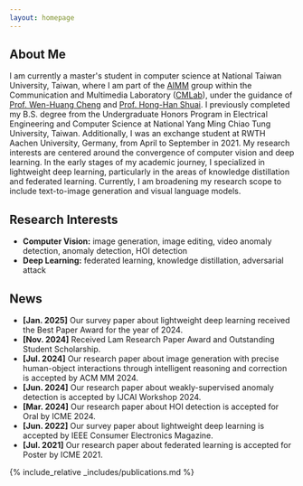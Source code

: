 ```yaml
---
layout: homepage
---
```


## About Me

I am currently a master's student in computer science at National Taiwan University, Taiwan, where I am part of the [AIMM](https://aimm.cmlab.csie.ntu.edu.tw/) group within the Communication and Multimedia Laboratory ([CMLab](https://www.cmlab.csie.ntu.edu.tw/new_cml_website/index.php)), under the guidance of [Prof. Wen-Huang Cheng](https://www.csie.ntu.edu.tw/~wenhuang/) and [Prof. Hong-Han Shuai](https://basiclab.lab.nycu.edu.tw/). I previously completed my B.S. degree from the Undergraduate Honors Program in Electrical Engineering and Computer Science at National Yang Ming Chiao Tung University, Taiwan. Additionally, I was an exchange student at RWTH Aachen University, Germany, from April to September in 2021. My research interests are centered around the convergence of computer vision and deep learning. In the early stages of my academic journey, I specialized in lightweight deep learning, particularly in the areas of knowledge distillation and federated learning. Currently, I am broadening my research scope to include text-to-image generation and visual language models.

## Research Interests

- **Computer Vision:** image generation, image editing, video anomaly detection, anomaly detection, HOI detection
- **Deep Learning:** federated learning, knowledge distillation, adversarial attack

## News

- **[Jan. 2025]** Our survey paper about lightweight deep learning received the Best Paper Award for the year of 2024.
- **[Nov. 2024]** Received Lam Research Paper Award and Outstanding Student Scholarship.
- **[Jul. 2024]** Our research paper about image generation with precise human-object interactions through intelligent reasoning and correction is accepted by ACM MM 2024.
- **[Jun. 2024]** Our research paper about weakly-supervised anomaly detection is accepted by IJCAI Workshop 2024.
- **[Mar. 2024]** Our research paper about HOI detection is accepted for Oral by ICME 2024.
- **[Jun. 2022]** Our survey paper about lightweight deep learning is accepted by IEEE Consumer Electronics Magazine.
- **[Jul. 2021]** Our research paper about federated learning is accepted for Poster by ICME 2021.

{% include_relative _includes/publications.md %}

<!-- {% include_relative _includes/services.md %} -->

